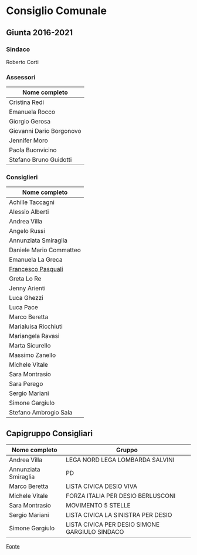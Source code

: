 # Consiglio Comunale

## Giunta 2016-2021

### Sindaco

Roberto Corti

### Assessori

| Nome completo |
| ------------- |
| Cristina Redi |
| Emanuela Rocco |
| Giorgio Gerosa |
| Giovanni Dario Borgonovo |
| Jennifer Moro |
| Paola Buonvicino |
| Stefano Bruno Guidotti |

### Consiglieri

| Nome completo |
| ------------- |
| Achille Taccagni |
| Alessio Alberti |
| Andrea Villa |
| Angelo Russi |
| Annunziata Smiraglia |
| Daniele Mario Commatteo |
| Emanuela La Greca |
| [Francesco Pasquali](/data/persone/francesco-pasquali.md) |
| Greta Lo Re |
| Jenny Arienti |
| Luca Ghezzi |
| Luca Pace |
| Marco Beretta |
| Marialuisa Ricchiuti |
| Mariangela Ravasi |
| Marta Sicurello |
| Massimo Zanello | |
| Michele Vitale |
| Sara Montrasio |
| Sara Perego |
| Sergio Mariani |
| Simone Gargiulo |
| Stefano Ambrogio Sala |

## Capigruppo Consigliari

| Nome completo | Gruppo |
| ------------- | ------ |
| Andrea Villa | LEGA NORD LEGA LOMBARDA SALVINI |
| Annunziata Smiraglia | PD |
| Marco Beretta | LISTA CIVICA DESIO VIVA |
| Michele Vitale | FORZA ITALIA PER DESIO BERLUSCONI |
| Sara Montrasio | MOVIMENTO 5 STELLE |
| Sergio Mariani | LISTA CIVICA LA SINISTRA PER DESIO |
| Simone Gargiulo | LISTA CIVICA PER DESIO SIMONE GARGIULO SINDACO |

[Fonte](http://comune.desio.mb.it/servizi/menu/dinamica.aspx?idArea=8882&idCat=16560&ID=16560&TipoElemento=categoria)
